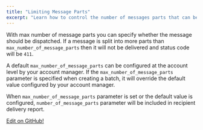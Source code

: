```yaml
---
title: "Limiting Message Parts"
excerpt: "Learn how to control the number of messages parts that can be sent for a single outbound message from your account"
---
```

With max number of message parts you can specify whether the message should be dispatched. If a message is split into more parts than `max_number_of_message_parts` then it will not be delivered and status code will be `411`.

A default `max_number_of_message_parts` can be configured at the account level by your account manager. If the `max_number_of_message_parts` parameter is specified when creating a batch, it will override the default value configured by your account manager.

When `max_number_of_message_parts` parameter is set or the default value is configured, `number_of_message_parts` parameter will be included in recipient delivery report.



<a class="gitbutton pill" target="_blank" href="https://github.com/sinch/docs/blob/master/docs/sms/sms-rest/sms-rest-limiting-message-parts.md"><span class="fab fa-github"></span>Edit on GitHub!</a>